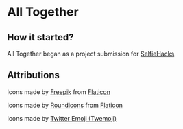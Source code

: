 # All Together


## How it started?
All Together began as a project submission for [SelfieHacks](https://selfiehacks.devpost.com).


## Attributions
Icons made by [Freepik](https://www.freepik.com) from [Flaticon](https://www.flaticon.com)

Icons made by [Roundicons](https://www.flaticon.com/authors/roundicons) from [Flaticon](https://www.flaticon.com)

Icons made by [Twitter Emoji (Twemoji)](https://github.com/twitter/twemoji)
